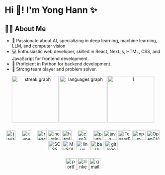 <h1 align="left">Hi 👋! I'm Yong Hann ✨ </h1>

###
<h2> 👩‍💻 About Me</h2>

- 🔬 Passionate about AI, specializing in deep learning, machine learning, LLM, and computer vision
- 💻 Enthusiastic web developer, skilled in React, Next.js, HTML, CSS, and JavaScript for frontend development.
- 🐍 Proficient in Python for backend development.
- 🧩 Strong team player and problem solver.
<div align="center">
<img src="https://streak-stats.demolab.com?user=yhann0827&locale=en&mode=daily&theme=dracula&hide_border=false&border_radius=5" height="150" alt="streak graph"  />

  <img src="https://github-readme-stats.vercel.app/api/top-langs?username=yhann0827&locale=en&hide_title=false&layout=compact&card_width=320&langs_count=7&theme=dracula&hide_border=false" height="150" alt="languages graph"  />
   <img src="https://github-profile-summary-cards.vercel.app/api/cards/profile-details?username=yhann0827&theme=monokai"  display=block height="150"  alt="1" >
  
</div>

###

<div align="center">
  <img src="https://cdn.jsdelivr.net/gh/devicons/devicon/icons/javascript/javascript-original.svg" height="30" alt="javascript logo"  />
  <img width="12" />
  <img src="https://cdn.jsdelivr.net/gh/devicons/devicon/icons/typescript/typescript-original.svg" height="30" alt="typescript logo"  />
  <img width="12" />
  <img src="https://cdn.jsdelivr.net/gh/devicons/devicon/icons/react/react-original.svg" height="30" alt="react logo"  />
  <img src="https://cdn.jsdelivr.net/gh/devicons/devicon/icons/nextjs/nextjs-original.svg" height="30" width="42" alt="nextjs logo"  />
  <img src="https://cdn.jsdelivr.net/gh/devicons/devicon/icons/html5/html5-original.svg" height="30" alt="html5 logo"  />
  <img width="12" />
  <img src="https://cdn.jsdelivr.net/gh/devicons/devicon/icons/css3/css3-original.svg" height="30" alt="css3 logo"  />
  <img width="12" />
  <img src="https://cdn.jsdelivr.net/gh/devicons/devicon/icons/python/python-original.svg" height="30" alt="python logo"  />
  <img src="https://cdn.jsdelivr.net/gh/devicons/devicon/icons/java/java-original.svg" height="30" width="42" alt="java logo"  />
  <img src="https://cdn.jsdelivr.net/gh/devicons/devicon/icons/tensorflow/tensorflow-original.svg" height="30" width="42" alt="TensorFlow logo" />
  <img src="https://cdn.jsdelivr.net/gh/devicons/devicon/icons/npm/npm-original-wordmark.svg" height="30" width="42" alt="npm logo"  />
  <img src="https://cdn.jsdelivr.net/gh/devicons/devicon/icons/opencv/opencv-original.svg" height="30" width="42" alt="OpenCV logo" />
  <img src="https://cdn.jsdelivr.net/gh/devicons/devicon/icons/sass/sass-original.svg" height="30" width="42" alt="SCSS logo" />
  <img src="https://cdn.jsdelivr.net/gh/devicons/devicon/icons/mysql/mysql-original.svg" height="30" width="40" alt="MySQL logo" />


  <img src="https://cdn.jsdelivr.net/gh/devicons/devicon/icons/linux/linux-original.svg" height="30" width="42" alt="linux logo"  />
  <img src="https://cdn.jsdelivr.net/gh/devicons/devicon/icons/bash/bash-original.svg" height="30" width="42" alt="bash logo"  />
  <img src="https://cdn.jsdelivr.net/gh/devicons/devicon/icons/git/git-original.svg" height="30" width="42" alt="git logo"  />
</div>

###

<div align="center">
  <a href="[https://personal-website-inky-eta.vercel.app/](https://my-portfolio-qo6gky9qu-yhanns-projects.vercel.app/)" target="_blank">
    <img src="https://img.shields.io/badge/Yong%20Hann%20Choo%20-pink?style=for-the-badge" height="35" alt="portfolio"  />
  </a>
  <a href="https://www.linkedin.com/in/yonghann-choo/" target="_blank">
    <img src="https://img.shields.io/static/v1?message=LinkedIn&logo=linkedin&label=&color=0077B5&logoColor=white&labelColor=&style=for-the-badge" height="35" alt="linkedin logo"  />
  </a>
  <a href="chooyhann@gmail.com" target="_blank">
    <img src="https://img.shields.io/static/v1?message=Email&logo=MicrosoftOutlook&label=&color=D14836&logoColor=white&labelColor=&style=for-the-badge" height="35" alt="gmail logo"  />
  </a>
</div>

###
